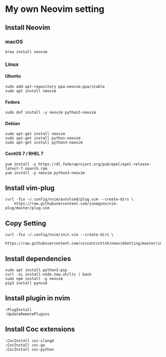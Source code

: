 # My own Neovim setting

## Install Neovim

### macOS

```
brew install neovim
```

### Linux

#### Ubuntu

```
sudo add-apt-repository ppa:neovim-ppa/stable
sudo apt install neovim
```

#### Fedora

```
sudo dnf install -y neovim python3-neovim
```

#### Debian

```
sudo apt-get install neovim
sudo apt-get install python-neovim
sudo apt-get install python3-neovim
```

#### CentOS 7 / RHEL 7

```
yum install -y https://dl.fedoraproject.org/pub/epel/epel-release-latest-7.noarch.rpm
yum install -y neovim python3-neovim
```

## Install vim-plug

```
curl -fLo ~/.config/nvim/autoload/plug.vim --create-dirs \
    https://raw.githubusercontent.com/junegunn/vim-plug/master/plug.vim
```

## Copy Setting

```
curl -fLo ~/.config/nvim/init.vim --create-dirs \
    https://raw.githubusercontent.com/vincentinttsh/neovimSetting/master/init.vim
```

## Install dependencies

```
sudo apt install python3-pip
curl -sL install-node.now.sh/lts | bash
sudo npm install -g neovim
pip3 install pynvim
```

## Install plugin in nvim

```
:PlugInstall
:UpdateRemotePlugins
```

## Install Coc extensions

```
:CocInstall coc-clangd
:CocInstall coc-go
:CocInstall coc-python
```